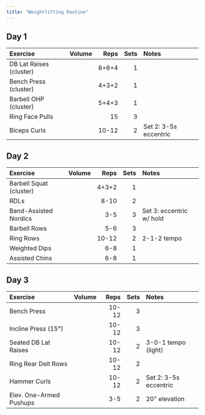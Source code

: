 ```yaml
---
title: "Weightlifting Routine"
---
```


## Day 1

| Exercise                  | Volume    | Reps  | Sets | Notes                      |
|:----------|:----|--:|--:|:-----------|
| DB Lat Raises (cluster)   |           | 8+6+4 | 1    |                            |
| Bench Press (cluster)     |           | 4+3+2 | 1    |                            |
| Barbell OHP (cluster)     |           | 5+4+3 | 1    |                            |
| Ring Face Pulls           |           | 15    | 3    |                            |
| Biceps Curls              |           | 10-12 | 2    | Set 2: 3-5s eccentric      |

## Day 2

| Exercise                  | Volume    | Reps  | Sets | Notes                      |
|:----------|:----|--:|--:|:-----------|
| Barbell Squat (cluster)   |           | 4+3+2 | 1    |                            |
| RDLs                      |           | 8-10  | 2    |                            |
| Band-Assisted Nordics     |           | 3-5   | 3    | Set 3: eccentric w/ hold   |
| Barbell Rows              |           | 5-6   | 3    |                            |
| Ring Rows                 |           | 10-12 | 2    | 2-1-2 tempo                |
| Weighted Dips             |           | 6-8   | 1    |                            |
| Assisted Chins            |           | 6-8   | 1    |                            |

## Day 3

| Exercise                  | Volume    | Reps  | Sets | Notes                      |
|:----------|:----|--:|--:|:-----------|
| Bench Press               |           | 10-12 | 3    |                            |
| Incline Press (15°)       |           | 10-12 | 3    |                            |
| Seated DB Lat Raises      |           | 10-12 | 2    | 3-0-1 tempo (light)        |
| Ring Rear Delt Rows       |           | 10-12 | 2    |                            |
| Hammer Curls              |           | 10-12 | 2    | Set 2: 3-5s eccentric      |
| Elev. One-Armed Pushups   |           | 3-5   | 2    | 20" elevation              |
